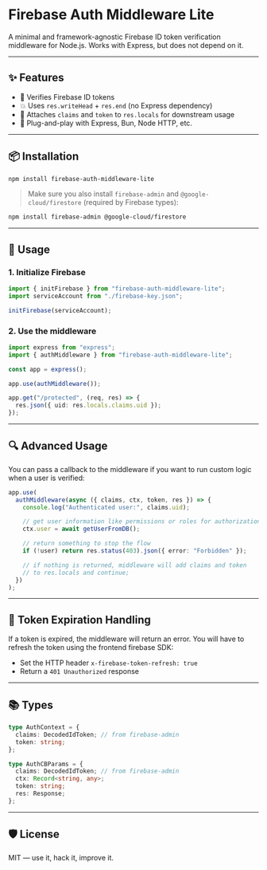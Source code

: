 # Firebase Auth Middleware Lite

A minimal and framework-agnostic Firebase ID token verification middleware for Node.js. Works with Express, but does not depend on it.

---

## ✨ Features

- 🔐 Verifies Firebase ID tokens
- 💥 Uses `res.writeHead` + `res.end` (no Express dependency)
- 🧠 Attaches `claims` and `token` to `res.locals` for downstream usage
- 🧩 Plug-and-play with Express, Bun, Node HTTP, etc.

---

## 📦 Installation

```bash
npm install firebase-auth-middleware-lite
```

> Make sure you also install `firebase-admin` and `@google-cloud/firestore` (required by Firebase types):

```bash
npm install firebase-admin @google-cloud/firestore
```

---

## 🧪 Usage

### 1. Initialize Firebase

```ts
import { initFirebase } from "firebase-auth-middleware-lite";
import serviceAccount from "./firebase-key.json";

initFirebase(serviceAccount);
```

### 2. Use the middleware

```ts
import express from "express";
import { authMiddleware } from "firebase-auth-middleware-lite";

const app = express();

app.use(authMiddleware());

app.get("/protected", (req, res) => {
  res.json({ uid: res.locals.claims.uid });
});
```

---

## 🔍 Advanced Usage

You can pass a callback to the middleware if you want to run custom logic when a user is verified:

```ts
app.use(
  authMiddleware(async ({ claims, ctx, token, res }) => {
    console.log("Authenticated user:", claims.uid);

    // get user information like permissions or roles for authorization
    ctx.user = await getUserFromDB();

    // return something to stop the flow
    if (!user) return res.status(403).json({ error: "Forbidden" });

    // if nothing is returned, middleware will add claims and token
    // to res.locals and continue;
  })
);
```

---

## 🔄 Token Expiration Handling

If a token is expired, the middleware will return an error.
You will have to refresh the token using the frontend firebase SDK:

- Set the HTTP header `x-firebase-token-refresh: true`
- Return a `401 Unauthorized` response

---

## 📚 Types

```ts
type AuthContext = {
  claims: DecodedIdToken; // from firebase-admin
  token: string;
};

type AuthCBParams = {
  claims: DecodedIdToken; // from firebase-admin
  ctx: Record<string, any>;
  token: string;
  res: Response;
};
```

---

## 🛡 License

MIT — use it, hack it, improve it.
